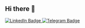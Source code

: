 ## Hi there 👋

<div id="badges">
  <a href="https://www.linkedin.com/in/федор-чебанов/">
    <img src="https://img.shields.io/badge/LinkedIn-blue?style=for-the-badge&logo=linkedin&logoColor=white" alt="LinkedIn Badge"/>

  </a>
  <a href="@todur8">
    <img src="https://img.shields.io/badge/Telegram-blue?style=for-the-badge&logo=telegram&logoColor=white" alt="Telegram Badge"/
  </a>
</div>


<!--
**TODUR8/TODUR8** is a ✨ _special_ ✨ repository because its `README.md` (this file) appears on your GitHub profile.

Here are some ideas to get you started:

- 🔭 I’m currently working on ...
- 🌱 I’m currently learning ...
- 👯 I’m looking to collaborate on ...
- 🤔 I’m looking for help with ...
- 💬 Ask me about ...
- 📫 How to reach me: ...
- 😄 Pronouns: ...
- ⚡ Fun fact: ...
-->
